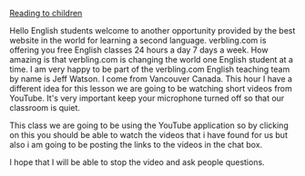 [Reading to children](https://www.youtube.com/watch?v=4bTgegeyzZw)


Hello English students welcome to another opportunity provided by the best website in the world for learning a second language.
verbling.com is offering you free English classes 24 hours a day 7 days a week. 
How amazing is that verbling.com is changing the world one English student at a time.
I am very happy to be part of the verbling.com English teaching team by name is Jeff Watson. 
I come from Vancouver Canada.
This hour I have a different idea for this lesson we are going to be watching short videos from YouTube.
It's very important keep your microphone turned off so that our classroom is quiet.

This class we are going to be using the YouTube application so by clicking on this you should be able to watch the videos that i have found for us but also i am going to be posting the links to the videos in the chat box.

I hope that I will be able to stop the video and ask people questions.


